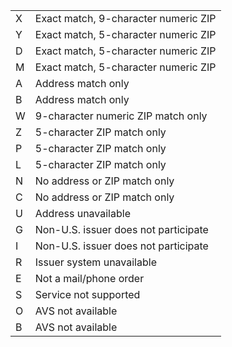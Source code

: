 
<div class="table-responsive">
<table class="table table-bordered table-striped table-vertical-middle">
    <tbody><tr>
        <td>X</td>
        <td>Exact match, 9-character numeric ZIP</td>
    </tr>
    <tr>
        <td>Y</td>
        <td>Exact match, 5-character numeric ZIP</td>
    </tr>
    <tr>
        <td>D</td>
        <td>Exact match, 5-character numeric ZIP</td>
    </tr>
    <tr>
        <td>M</td>
        <td>Exact match, 5-character numeric ZIP</td>
    </tr>
    <tr>
        <td>A</td>
        <td>Address match only</td>
    </tr>
    <tr>
        <td>B</td>
        <td>Address match only</td>
    </tr>
    <tr>
        <td>W</td>
        <td>9-character numeric ZIP match only</td>
    </tr>
    <tr>
        <td>Z</td>
        <td>5-character ZIP match only</td>
    </tr>
    <tr>
        <td>P</td>
        <td>5-character ZIP match only</td>
    </tr>
    <tr>
        <td>L</td>
        <td>5-character ZIP match only</td>
    </tr>
    <tr>
        <td>N</td>
        <td>No address or ZIP match only</td>
    </tr>
    <tr>
        <td>C</td>
        <td>No address or ZIP match only</td>
    </tr>
    <tr>
        <td>U</td>
        <td>Address unavailable</td>
    </tr>
    <tr>
        <td>G</td>
        <td>Non-U.S. issuer does not participate</td>
    </tr>
    <tr>
        <td>I</td>
        <td>Non-U.S. issuer does not participate</td>
    </tr>
    <tr>
        <td>R</td>
        <td>Issuer system unavailable</td>
    </tr>
    <tr>
        <td>E</td>
        <td>Not a mail/phone order</td>
    </tr>
    <tr>
        <td>S</td>
        <td>Service not supported</td>
    </tr>
    <tr>
        <td>O</td>
        <td>AVS not available</td>
    </tr>
    <tr>
        <td>B</td>
        <td>AVS not available</td>
    </tr>
</tbody></table>
</div>